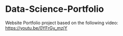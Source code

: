 # Data-Science-Portfolio

Website Portfolio project based on the following video: https://youtu.be/0YFrGy_mzjY
